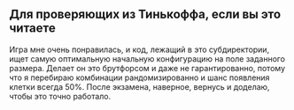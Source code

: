 ## Для проверяющих из Тинькоффа, если вы это читаете
Игра мне очень понравилась, и код, лежащий в это субдиректории, ищет самую оптимальную начальную конфигурацию на поле заданного размера.
Делает он это брутфорсом и даже не гарантированно, потому что я перебираю комбинации рандомизированно и шанс появления клетки всегда 50%.
После экзамена, наверное, вернусь и доделаю, чтобы это точно работало.

